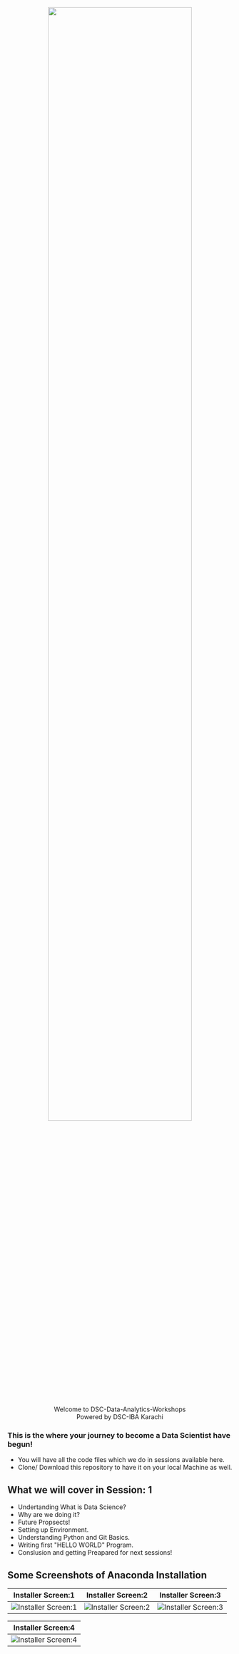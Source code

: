 <p align="center" width="100%">
    <img width="80%" src="https://github.com/Nabeel110/DSC-Data-Analytics-Workshops/blob/main/Session-1(Day-1)/Screenshots/logo-2.jpeg" id="dsc-logo"> 
    <br>
</p>

<p align="center"> Welcome to DSC-Data-Analytics-Workshops<br/>
                       Powered by DSC-IBA Karachi
    </p>

### This is the where your journey to become a Data Scientist have begun! 
- You will have all the code files which we do in sessions available here.
- Clone/ Download this repository to have it on your local Machine as well.

## What we will cover in Session: 1
- Undertanding What is Data Science?
- Why are we doing it?
- Future Propsects!
- Setting up Environment.
- Understanding Python and Git Basics.
- Writing first "HELLO WORLD" Program.
- Conslusion and getting Preapared for next sessions!


## Some Screenshots of Anaconda Installation

|Installer Screen:1|Installer Screen:2|Installer Screen:3|
|--|--|--|
|  ![Installer Screen:1](https://github.com/Nabeel110/DSC-Data-Analytics-Workshops/blob/main/Session-1(Day-1)/Screenshots/page_1.JPG)|  ![Installer Screen:2](https://github.com/Nabeel110/DSC-Data-Analytics-Workshops/blob/main/Session-1(Day-1)/Screenshots/page_2.JPG)| ![Installer Screen:3](https://github.com/Nabeel110/DSC-Data-Analytics-Workshops/blob/main/Session-1(Day-1)/Screenshots/page_3.JPG)|

|Installer Screen:4 |
|--|
| ![Installer Screen:4](https://github.com/Nabeel110/DSC-Data-Analytics-Workshops/blob/main/Session-1(Day-1)/Screenshots/page_4.JPG)|
